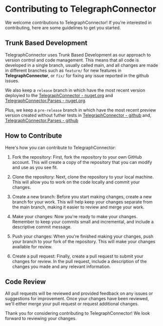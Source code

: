 # Contributing to TelegraphConnector
We welcome contributions to TelegraphConnector! If you're interested in contributing, here are some guidelines to get you started.

## Trunk Based Development
TelegraphConnector uses Trunk Based Development as our approach to version control and code management.
This means that all code is developed in a single branch, usually called main, and all changes are made in different branches such as `feature/` for new features in **TelegraphConnector**, or `fix/` for fixing any issue reported in the github issues.

We also keep a `release` branch in which have the most recent version deployied to the [TelegraphConnector - nuget.org](https://www.nuget.org/packages/TelegraphConnector/) and 
[TelegraphConnector.Parses - nuget.org](https://www.nuget.org/packages/TelegraphConnector.Parses/).

Plus, we keep a `pre-release` branch in which have the most recent preview version created without futher tests in [TelegraphConnector - github](https://github.com/MarcosCostaDev/TelegraphConnector/pkgs/nuget/TelegraphConnector) and,
[TelegraphConnector.Parses - github](https://github.com/MarcosCostaDev/TelegraphConnector/pkgs/nuget/TelegraphConnector.Parses)

## How to Contribute
Here's how you can contribute to TelegraphConnector:

1. Fork the repository: First, fork the repository to your own GitHub account. This will create a copy of the repository that you can modify and use as you see fit.

2. Clone the repository: Next, clone the repository to your local machine. This will allow you to work on the code locally and commit your changes.

3. Create a new branch: Before you start making changes, create a new branch for your work. This will help keep your changes separate from the main branch, making it easier to review and merge your work.

4. Make your changes: Now you're ready to make your changes. Remember to keep your commits small and incremental, and include a descriptive commit message.

5. Push your changes: When you're finished making your changes, push your branch to your fork of the repository. This will make your changes available for review.

6. Create a pull request: Finally, create a pull request to submit your changes for review. In the pull request, include a description of the changes you made and any relevant information.

## Code Review
All pull requests will be reviewed and provided feedback on any issues or suggestions for improvement. Once your changes have been reviewed, we'll either merge your pull request or request additional changes.

Thank you for considering contributing to TelegraphConnector! We look forward to reviewing your changes.